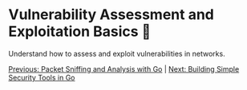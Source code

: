 # Vulnerability Assessment and Exploitation Basics 🧨

Understand how to assess and exploit vulnerabilities in networks.

[Previous: Packet Sniffing and Analysis with Go](05-packet-sniffing-and-analysis-with-go.md) | [Next: Building Simple Security Tools in Go](07-building-simple-security-tools-in-go.md)
